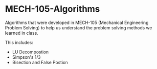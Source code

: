# MECH-105-Algorithms
Algorithms that were developed in MECH-105 (Mechanical Engineering Problem Solving) to help us understand the problem solving methods we learned in class.

This includes:
- LU Decompostion
- Simpson's 1/3
- Bisection and False Postion
